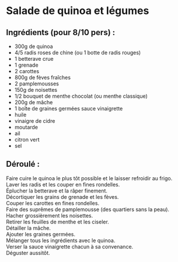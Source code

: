 # Salade de quinoa et légumes

## Ingrédients (pour 8/10 pers) :

* 300g de quinoa
* 4/5 radis roses de chine (ou 1 botte de radis rouges)
* 1 betterave crue
* 1 grenade
* 2 carottes 
* 800g de fèves fraîches
* 2 pamplemousses
* 150g de noisettes
* 1/2 bouquet de menthe chocolat (ou menthe classique)
* 200g de mâche
* 1 boîte de graines germées
sauce vinaigrette
* huile
* vinaigre de cidre
* moutarde
* ail
* citron vert
* sel

## Déroulé :

Faire cuire le quinoa le plus tôt possible et le laisser refroidir au frigo.  
Laver les radis et les couper en fines rondelles.  
Éplucher la betterave et la râper finement.  
Décortiquer les grains de grenade et les fèves.  
Couper les carottes en fines rondelles.  
Faire des suprêmes de pamplemousse (des quartiers sans la peau).  
Hacher grossièrement les noisettes.  
Retirer les feuilles de menthe et les ciseler.  
Détailler la mâche.  
Ajouter les graines germées.  
Mélanger tous les ingrédients avec le quinoa.  
Verser la sauce vinaigrette chacun à sa convenance.    
Déguster aussitôt. 
